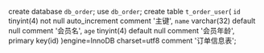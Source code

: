 <!--------------------------------------创建会员数据库------------------------------------->
create database `db_order`;
use `db_order`;
create table `t_order_user`(
    `id` tinyint(4) not null auto_increment comment '主键',
    `name` varchar(32) default null comment '会员名',
    `age` tinyint(4) default null comment '会员年龄',
    primary key(id)
)engine=InnoDB charset=utf8 comment '订单信息表';